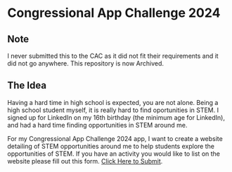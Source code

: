# Congressional App Challenge 2024

## Note

I never submitted this to the CAC as it did not fit their requirements and it did not go anywhere. This repository is now Archived.

## The Idea

Having a hard time in high school is expected, you are not alone. Being a high school student myself, it is really hard to find oportunities in STEM. I signed up for LinkedIn on my 16th birthday (the minimum age for LinkedIn), and had a hard time finding opportunities in STEM around me.

For my Congressional App Challenge 2024 app, I want to create a website detailing of STEM opportunities around me to help students explore the opportunities of STEM. If you have an activity you would like to list on the website please fill out this form. [Click Here to Submit](https://forms.gle/DnKKesMtrsz53qEd9).
